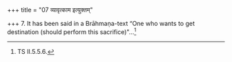 +++
title = "07 व्यावृत्काम इत्युक्तम्"

+++
7. It has been said in a Brāhmaṇa-text “One who wants to get destination (should perform this sacrifice)"...[^1]  

[^1]: TS II.5.5.6.
